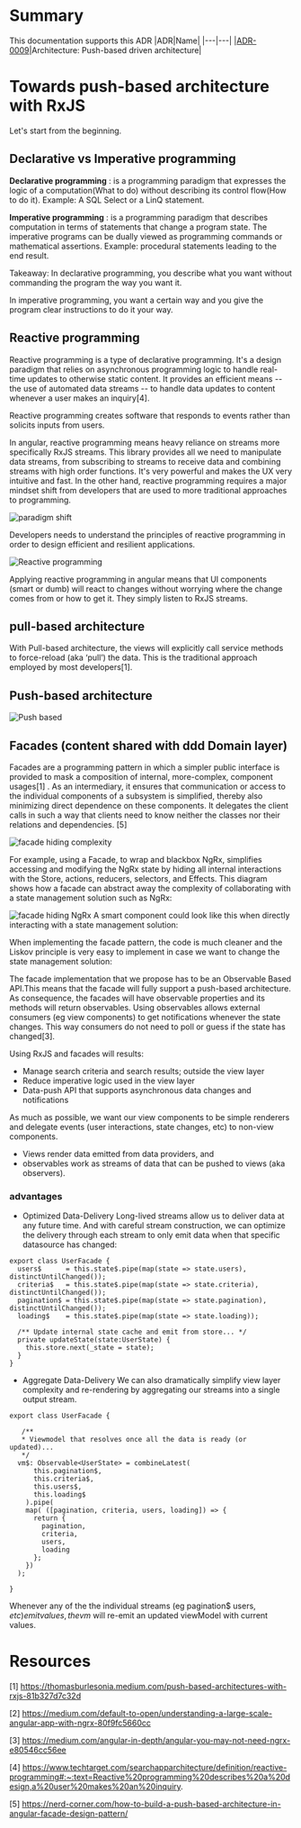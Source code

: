 # Summary

This documentation supports this ADR
|ADR|Name|
|---|---|
|[ADR-0009](../decisions/0009-arch-push-based-architecture.md)|Architecture: Push-based driven architecture|

# Towards push-based architecture with RxJS
Let's start from the beginning. 
## Declarative vs Imperative programming
**Declarative programming** : is a programming paradigm that expresses the logic of a computation(What to do) without describing its control flow(How to do it).
Example: A SQL Select or a LinQ statement.

**Imperative programming** : is a programming paradigm that describes computation in terms of statements that change a program state. The imperative programs can be dually viewed as programming commands or mathematical assertions.
Example: procedural statements leading to the end result.

Takeaway: 
In declarative programming, you describe what you want without commanding the program the way you want it.

In imperative programming, you want a certain way and you give the program clear instructions to do it your way.

## Reactive programming
Reactive programming is a type of declarative programming. It's a design paradigm that relies on asynchronous programming logic to handle real-time updates to otherwise static content. It provides an efficient means -- the use of automated data streams -- to handle data updates to content whenever a user makes an inquiry[4].

Reactive programming creates software that responds to events rather than solicits inputs from users.

In angular, reactive programming means heavy reliance on streams more specifically RxJS streams. This library provides all we need to manipulate data streams, from subscribing to streams to receive data and combining streams with high order functions. It's very powerful and makes the UX very intuitive and fast. In the other hand, reactive programming requires a major mindset shift from developers that are used to more traditional approaches to programming.

![paradigm shift](../images/code-structure/arch-push-paradigm-shift.png)

Developers needs to understand the principles of reactive programming in order to design efficient and resilient applications.

![Reactive programming](../images/code-structure/arch-reactive-prog.PNG)

Applying reactive programming in angular means that UI components (smart or dumb) will react to changes without worrying where the change comes from or how to get it. They simply listen to RxJS streams.
## pull-based architecture
With Pull-based architecture, the views will explicitly call service methods to force-reload (aka ‘pull’) the data. This is the traditional approach employed by most developers[1].

## Push-based architecture
![Push based](../images/code-structure/facade-internal-behavior-with-rxjs.PNG)

## Facades (content shared with ddd Domain layer)
Facades are a programming pattern in which a simpler public interface is provided to mask a composition of internal, more-complex, component usages[1] .
As an intermediary, it ensures that communication or access to the individual components of a subsystem is simplified, thereby also minimizing direct dependence on these components. It delegates the client calls in such a way that clients need to know neither the classes nor their relations and dependencies.
[5]

![facade hiding complexity](../images/code-structure/facade-hiding-complexity.PNG)

For example, using a Facade, to wrap and blackbox NgRx, simplifies accessing and modifying the NgRx state by hiding all internal interactions with the Store, actions, reducers, selectors, and Effects.
This diagram shows how a facade can abstract away the complexity of collaborating with a state management solution such as NgRx:

![facade hiding NgRx](../images/ngRx/ngrx-with-facade-overview.PNG)
A smart component could look like this when directly interacting with a state management solution:

When implementing the facade pattern, the code is much cleaner and the Liskov principle is very easy to implement in case we want to change the state management solution:

The facade implementation that we propose has to be an Observable Based API.This means that the facade will fully support a push-based architecture.
As consequence, the facades will have observable properties and its methods will return observables. Using observables allows external consumers (eg view components) to get notifications whenever the state changes. This way consumers do not need to poll or guess if the state has changed[3].

Using RxJS and facades will results:
- Manage search criteria and search results; outside the view layer
- Reduce imperative logic used in the view layer
- Data-push API that supports asynchronous data changes and notifications

As much as possible, we want our view components to be simple renderers and delegate events (user interactions, state changes, etc) to non-view components.
- Views render data emitted from data providers, and
- observables work as streams of data that can be pushed to views (aka observers).
### advantages
- Optimized Data-Delivery
Long-lived streams allow us to deliver data at any future time. And with careful stream construction, we can optimize the delivery through each stream to only emit data when that specific datasource has changed:
```
export class UserFacade {  
  users$      = this.state$.pipe(map(state => state.users), distinctUntilChanged());
  criteria$   = this.state$.pipe(map(state => state.criteria), distinctUntilChanged());
  pagination$ = this.state$.pipe(map(state => state.pagination), distinctUntilChanged());
  loading$    = this.state$.pipe(map(state => state.loading));

  /** Update internal state cache and emit from store... */
  private updateState(state:UserState) {
    this.store.next(_state = state); 
  }
}
```
- Aggregate Data-Delivery
We can also dramatically simplify view layer complexity and re-rendering by aggregating our streams into a single output stream.
```
export class UserFacade {
  
   /**
   * Viewmodel that resolves once all the data is ready (or updated)...
   */
  vm$: Observable<UserState> = combineLatest(
      this.pagination$,
      this.criteria$,
      this.users$,
      this.loading$
    ).pipe(
    map( ([pagination, criteria, users, loading]) => {
      return { 
        pagination, 
        criteria, 
        users, 
        loading 
      };
    })
  );

}
```
Whenever any of the the individual streams (eg pagination$ users$, etc) emit values, the vm$ will re-emit an updated viewModel with current values.
# Resources
[1] https://thomasburlesonia.medium.com/push-based-architectures-with-rxjs-81b327d7c32d

[2] https://medium.com/default-to-open/understanding-a-large-scale-angular-app-with-ngrx-80f9fc5660cc

[3] https://medium.com/angular-in-depth/angular-you-may-not-need-ngrx-e80546cc56ee

[4] https://www.techtarget.com/searchapparchitecture/definition/reactive-programming#:~:text=Reactive%20programming%20describes%20a%20design,a%20user%20makes%20an%20inquiry.

[5] https://nerd-corner.com/how-to-build-a-push-based-architecture-in-angular-facade-design-pattern/